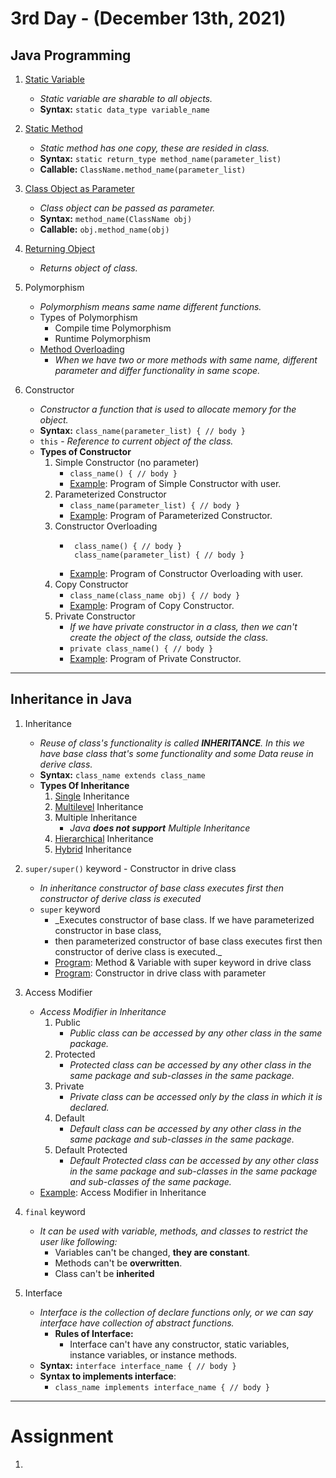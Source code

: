 # 3rd Day - (December 13th, 2021)

## Java Programming

1. [Static Variable](statics/StaticV.java)
    - _Static variable are sharable to all objects._
    - **Syntax:** `static data_type variable_name`

2. [Static Method](statics/StaticM.java)
    - _Static method has one copy, these are resided in class._
    - **Syntax:** `static return_type method_name(parameter_list)`
    - **Callable:** `ClassName.method_name(parameter_list)`

3. [Class Object as Parameter](classes/ClassObjAsArgs.java)
    - _Class object can be passed as parameter._
    - **Syntax:** `method_name(ClassName obj)`
    - **Callable:** `obj.method_name(obj)`

4. [Returning Object](classes/ReturningObj.java)
    - _Returns object of class._

5. Polymorphism
    - _Polymorphism means *same name different functions*._
    - Types of Polymorphism
        - Compile time Polymorphism
        - Runtime Polymorphism
    - [Method Overloading](classes/MethodOverload.java)
        - _When we have two or more methods with same name, different parameter and differ functionality in same scope._

6. Constructor
    - _Constructor a function that is used to allocate memory for the object._
    - **Syntax:** `class_name(parameter_list) { // body }`
    - `this` - _Reference to current object of the class._
    - **Types of Constructor**
        1. Simple Constructor (no parameter)
            - `class_name() { // body }`
            - [Example](constructors/SimpleCons.java): Program of Simple Constructor with user.
        2. Parameterized Constructor
            - `class_name(parameter_list) { // body }`
            - [Example](constructors/ParamCons.java): Program of Parameterized Constructor.
        3. Constructor Overloading
            - ```
               class_name() { // body }
               class_name(parameter_list) { // body }
              ```
            - [Example](constructors/ConsOverload.java): Program of Constructor Overloading with user.
        4. Copy Constructor
            - `class_name(class_name obj) { // body }`
            - [Example](constructors/CopyCons.java): Program of Copy Constructor.
        5. Private Constructor
            - _If we have private constructor in a class, then we can't create the object of the class, outside the
              class._
            - `private class_name() { // body }`
            - [Example](constructors/PrivateCons.java): Program of Private Constructor.

---

## Inheritance in Java

1. Inheritance
    - _Reuse of class's functionality is called **INHERITANCE**. In this we have base class that's some functionality
      and some Data reuse in derive class._
    - **Syntax:** `class_name extends class_name`
    - **Types Of Inheritance**
        1. [Single](inheritances/SingleExtends.java) Inheritance
        2. [Multilevel](inheritances/MultilevelExtends.java) Inheritance
        3. Multiple Inheritance
            - _Java **does not support** Multiple Inheritance_
        4. [Hierarchical](inheritances/HierarchicalExtends.java) Inheritance
        5. [Hybrid](inheritances/HybridExtends.java) Inheritance

2. `super/super()` keyword - Constructor in drive class
    - _In inheritance constructor of base class executes first then constructor of derive class is executed_
    - `super` keyword
        - _Executes constructor of base class. If we have parameterized constructor in base class,
        - then parameterized constructor of base class executes first then constructor of derive class is executed._
        - [Program](inheritances/supers/SuperM.java): Method & Variable with super keyword in drive class
        - [Program](inheritances/supers/SuperWithArgs.java): Constructor in drive class with parameter

3. Access Modifier
    - _Access Modifier in Inheritance_
        1. Public
            - _Public class can be accessed by any other class in the same package._
        2. Protected
            - _Protected class can be accessed by any other class in the same package and sub-classes in the same
              package._
        3. Private
            - _Private class can be accessed only by the class in which it is declared._
        4. Default
            - _Default class can be accessed by any other class in the same package and sub-classes in the same
              package._
        5. Default Protected
            - _Default Protected class can be accessed by any other class in the same package and sub-classes in the
              same package and sub-classes of the same package._
    - [Example](inheritances/modifiers/AccessModifiers.java): Access Modifier in Inheritance

4. `final` keyword
    - _It can be used with variable, methods, and classes to restrict the user like following:_
        - Variables can't be changed, **they are constant**.
        - Methods can't be **overwritten**.
        - Class can't be **inherited**

5. Interface
    - _Interface is the collection of declare functions only, or we can say interface have collection of abstract functions._
      - **Rules of Interface:**
        - Interface can't have any constructor, static variables, instance variables, or instance methods.
    - **Syntax:** `interface interface_name { // body }`
    - **Syntax to implements interface**:
        - `class_name implements interface_name { // body }`

---

# Assignment

1. 